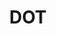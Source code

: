 ---
# This topic lives at
# https://digital.gov/topics/dot

# Topic Title
title: "DOT"

# description — keep it short and clear
summary: ""

# Weight
weight: 1

# For more information on managing topics,
# see https://github.com/GSA/digitalgov.gov/wiki/topics
---